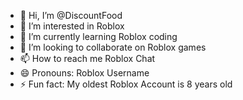 - 👋 Hi, I’m @DiscountFood
- 👀 I’m interested in Roblox
- 🌱 I’m currently learning Roblox coding
- 💞️ I’m looking to collaborate on Roblox games
- 📫 How to reach me Roblox Chat
- 😄 Pronouns: Roblox Username
- ⚡ Fun fact: My oldest Roblox Account is 8 years old

<!---
DiscountFood/DiscountFood is a ✨ special ✨ repository because its `README.md` (this file) appears on your GitHub profile.
You can click the Preview link to take a look at your changes.
--->
